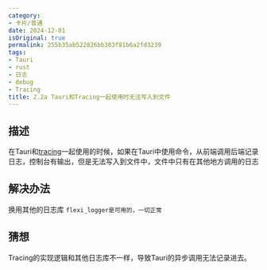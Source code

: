 ```yaml
---
category:
- 卡片/普通
date: 2024-12-01
isOriginal: true
permalink: 255b35ab522826bb303f81b6a2fd3239
tags:
- Tauri
- rust
- 日志
- debug
- Tracing
title: 2.2a Tauri和Tracing一起使用时无法写入到文件
---
```

## 描述
在Tauri和[tracing](https://docs.rs/tracing/latest/tracing/)一起使用的时候，如果在Tauri中使用命令，从前端调用后端记录日志，控制台有输出，但是无法写入到文件中，文件中只有在其他地方调用的日志
## 解决办法
换用其他的日志库 `flexi_logger是可用的，一切正常`
## 猜想
Tracing的实现逻辑和其他日志库不一样，导致Tauri的异步调用无法记录进去。